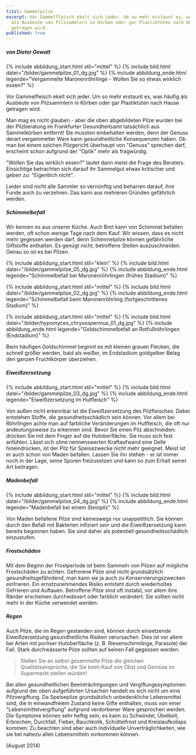 ```yaml
---
titel: Gammelpilze
excerpt: Vor Gammelfleisch ekelt sich jeder. Um so mehr erstaunt es, was häufig
  als Ausbeute von Pilzsammlern in Körben oder gar Plastiktüten nach Hause
  getragen wird.
published: true
---
```

##### von Dieter Gewalt

{% include abbildung_start.html stil="mittel" %}
{% include bild.html datei="/bilder/gammelpilze_01_dg.jpg" %}
{% include abbildung_ende.html legende="Vergammelte Maronenröhrlinge - Wollen Sie so etwas wirklich essen?" %}

Vor Gammelfleisch ekelt sich jeder. Um so mehr erstaunt es, was häufig als Ausbeute von Pilzsammlern in Körben oder gar Plastiktüten nach Hause getragen wird.

Man mag es nicht glauben - aber die oben abgebildeten Pilze wurden bei der Pilzberatung im Frankfurter Gesundheitsamt tatsächlich aus Sammelkörben entfernt! Sie mussten einbehalten werden, denn der Genuss derart vergammelter Ware kann gesundheitliche Konsequenzen haben. Ob man bei einem solchen Pilzgericht überhaupt von "Genuss" sprechen darf,  erscheint schon aufgrund der "Optik" mehr als fragwürdig.

"Wollen Sie das wirklich essen?" lautet dann meist die Frage des Beraters. Einsichtige betrachten sich darauf ihr Sammelgut etwas kritischer und geben zu: "Eigentlich nicht".

Leider sind nicht alle Sammler so vernünftig und beharren darauf, ihre Funde auch zu verzehren. Das kann aus mehreren Gründen gefährlich werden.

##### Schimmelbefall

Wir kennen es aus unserer Küche. Auch Brot kann von Schimmel befallen werden, oft schon wenige Tage nach dem Kauf. Wir wissen, dass es nicht mehr gegessen werden darf, denn Schimmelpilze können gefährliche Giftstoffe enthalten. Es genügt nicht, betroffene Stellen auszuschneiden. Genau so ist es bei Pilzen.

{% include abbildung_start.html stil="klein" %}
{% include bild.html datei="/bilder/gammelpilze_05_dg.jpg" %}
{% include abbildung_ende.html legende="Schimmelbefall bei Maronenröhrlingen (frühes Stadium)" %}

{% include abbildung_start.html stil="mittel" %}
{% include bild.html datei="/bilder/gammelpilze_02_dg.jpg" %}
{% include abbildung_ende.html legende="Schimmelbefall beim Maronenröhrling (fortgeschrittenes Stadium)" %}

{% include abbildung_start.html stil="mittel" %}
{% include bild.html datei="/bilder/hypomyces_chrysospermus_01_dg.jpg" %}
{% include abbildung_ende.html legende="Goldschimmelbefall an Rotfußröhrlingen (Endstadium)" %}

Beim häufigen Goldschimmel beginnt es mit kleinen grauen Flecken, die schnell größer werden, bald als weißer, im Endstadium goldgelber Belag den ganzen Fruchtkörper überziehen.

##### Eiweißzersetzung

{% include abbildung_start.html stil="mittel" %}
{% include bild.html datei="/bilder/gammelpilze_03_dg.jpg" %}
{% include abbildung_ende.html legende="Eiweißzersetzung im Hutfleisch" %}

Von außen nicht erkennbar ist die Eiweißzersetzung des Pilzfleisches. Dabei entstehen Stoffe, die gesundheitsschädlich sein können. Vor allem bei Röhrlingen achte man auf farbliche Veränderungen im Hutfleisch, die oft nur andeutungsweise zu erkennen sind. Bevor Sie einen Pilz abschneiden: drücken Sie mit dem Finger auf die Hutoberfläche. Sie muss sich fest anfühlen. Lässt sich ohne nennenswerten Kraftaufwand eine Delle hineindrücken, ist der Pilz für Speisezwecke nicht mehr geeignet. Meist ist er auch schon von Maden befallen. Lassen Sie ihn stehen - er ist immer noch in der Lage, seine Sporen freizusetzen und kann so zum Erhalt seiner Art beitragen.

##### Madenbefall

{% include abbildung_start.html stil="mittel" %}
{% include bild.html datei="/bilder/gammelpilze_04_dg.jpg" %}
{% include abbildung_ende.html legende="Madenbefall bei einem Steinpilz" %}

Von Maden befallene Pilze sind keineswegs nur unappetitlich. Sie können durch den Befall mit Bakterien infiziert sein und die Eiweißzersetzung kann bereits begonnen haben. Sie sind daher als potentiell gesundheitsschädlich einzustufen.

##### Frostschäden

Mit dem Beginn der Frostperiode ist beim Sammeln von Pilzen auf mögliche Frostschäden zu achten. Gefrorene Pilze sind nicht grundsätzlich gesundheitsgefährdend, man kann sie ja auch zu Konservierungszwecken einfrieren. Ein ernstzunehmendes Risiko entsteht durch wiederholtes Gefrieren und Auftauen. Betroffene Pilze sind oft instabil, vor allem ihre Ränder erscheinen durchwässert oder farblich verändert. Sie sollten nicht mehr in der Küche verwendet werden.

##### Regen

Auch Pilze, die im Regen gestanden sind, können durch einsetzende Eiweißzersetzung gesundheitliche Risiken verursachen. Dies ist vor allem bei Arten mit poröser Hutoberfläche (z. B. Riesenschirmlinge, Parasole) der Fall. Stark durchwässerte Pilze sollten auf keinen Fall gegessen werden.

> Stellen Sie an selbst gesammelte Pilze die gleichen Qualitätsansprüche, die Sie beim Kauf von Obst und Gemüse im Supermarkt stellen würden! 

Bei allen gesundheitlichen Beeinträchtigungen und Vergiftungssymptomen aufgrund der oben aufgeführten Ursachen handelt es sich nicht um eine Pilzvergiftung.  Da Speisepilze grundsätzlich unbedenkliche Lebensmittel sind, die in einwandfreiem Zustand keine Gifte enthalten, muss von einer "Lebensmittelvergiftung" aufgrund verdorbener Ware gesprochen werden.  Die Symptome können sehr heftig sein, es kann zu Schwindel, Übelkeit, Erbrechen, Durchfall, Fieber, Bauchkolik, Schüttelfrost und Kreislaufkollaps kommen.  Zu beachten sind aber auch individuelle Unverträglichkeiten, wie sie bei nahezu allen Lebensmitteln vorkommen können.

(August 2014)